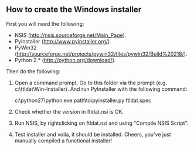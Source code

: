 How to create the Windows installer
-----------------------------------

First you will need the following:
   *  NSIS (http://nsis.sourceforge.net/Main_Page).
   *  PyInstaller (http://www.pyinstaller.org/).
   *  PyWin32 (http://sourceforge.net/projects/pywin32/files/pywin32/Build%20218/).
   *  Python 2.* (http://python.org/download/).

Then do the following:
   
1. Open a command prompt.  Go to this folder via the prompt (e.g. c:\ftldat\Win-Installer). And run PyInstaller with the following command:
   
   c:\python27\python.exe path\to\pyinstaller.py ftldat.spec
   
2. Check whether the version in ftldat.nsi is OK.
3. Run NSIS, by rightclicking on ftldat.nsi and using "Compile NSIS Script".
4. Test installer and voila, it should be installed. Cheers, you've just manually compiled a functional installer!
